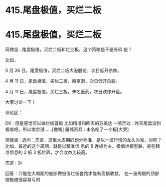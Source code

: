 # 415.尾盘极值，买烂二板

# 415.尾盘极值，买烂二板

简微坚 : 尾盘极值，买烂二板和烂三板，这个策略是不是有瑕 疵？

比如，

3 月 26 日，尾盘极值，买烂二板大港股份，次日低开杀跌。

4 月 11 日，尾盘极值，买烂二板，南京港，次日低开杀跌。

4 月 11 日，尾盘极值，买烂三板，未名医药，次日跌停开盘。

大家讨论一下！

评论区：

DK : 但是感觉可以做烂板首板 比如精准和昨天的苏美达 一笑而过 : 昨天尾盘没到极值吧，所以南京港……[撇嘴] 雁城奇兵 : 未名吃了一个板[大哭]

简微坚 : 追问：杰哥，这里大周期的划分标准，是以一波行情的龙头为准，对吧？ 比如，最近的这个周期，就是以精准信 息的 8 连板为主。极值烂板套路，是在精准信息的 2 板 3 板位置，才会收益比较高。

杰哥 : 对

回答：只能在大周期的底部做极值烂板套路才能有高额收益， 在一波周期的顶部做极值很容易亏的